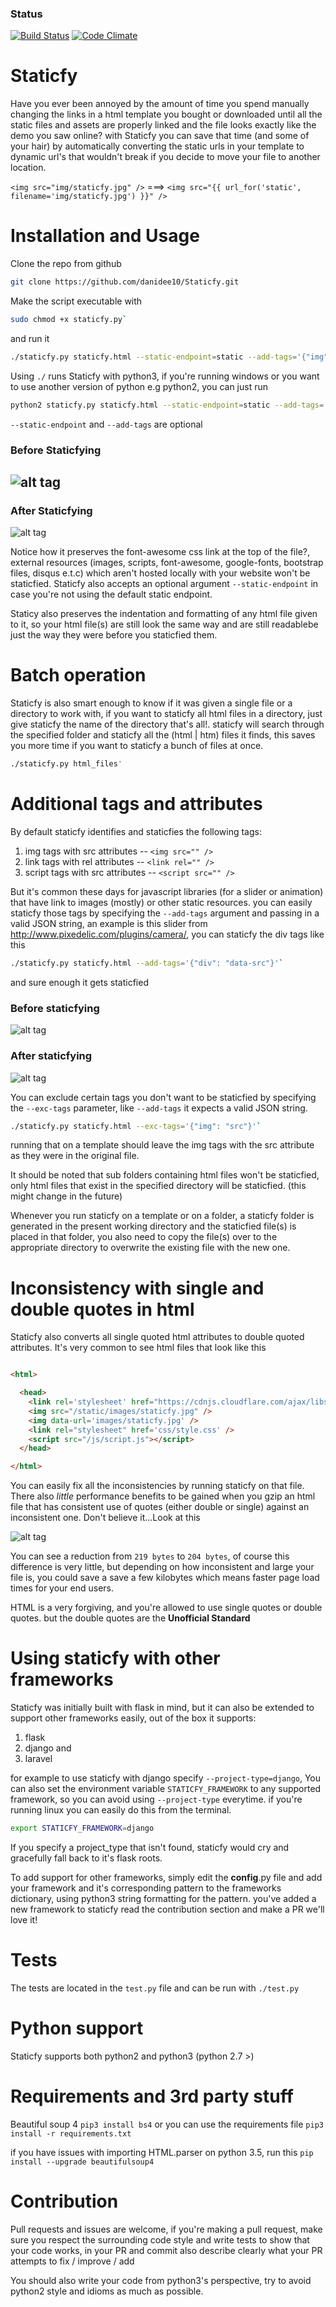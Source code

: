 ### Status
[![Build Status](https://travis-ci.org/danidee10/Staticfy.svg?branch=master)](https://travis-ci.org/danidee10/Staticfy) [![Code Climate](https://codeclimate.com/github/danidee10/Staticfy/badges/gpa.svg)](https://codeclimate.com/github/danidee10/Staticfy)

# Staticfy
Have you ever been annoyed by the amount of time you spend manually changing the links in a html template you bought or downloaded until all the static files and assets are properly linked and the file looks exactly like the demo you saw online?
with Staticfy you can save that time (and some of your hair) by automatically converting the static urls in your template to dynamic url's that wouldn't break if you decide to move your file to another location.

`<img src="img/staticfy.jpg" />` ===> `<img src="{{ url_for('static', filename='img/staticfy.jpg') }}" />`

# Installation and Usage
Clone the repo from github

```bash
git clone https://github.com/danidee10/Staticfy.git
```

Make the script executable with
```bash
sudo chmod +x staticfy.py`
```

and run it
```bash
./staticfy.py staticfy.html --static-endpoint=static --add-tags='{"img": "data-url"}'`
```

Using `./` runs Staticfy with python3, if you're running windows or you want to use another version of python e.g python2, you can just run

```bash
python2 staticfy.py staticfy.html --static-endpoint=static --add-tags='{"img": "data-url"}'`
```

 `--static-endpoint` and `--add-tags` are optional

### Before Staticfying
![alt tag](assets/before.png)
---------------------------------------------------------------------------------------------------------------------------------
### After Staticfying
![alt tag](assets/after.png)

Notice how it preserves the font-awesome css link at the top of the file?, external resources (images, scripts, font-awesome, google-fonts, bootstrap files, disqus e.t.c) which aren't hosted locally with your website won't be staticfied. Staticfy also accepts an optional argument `--static-endpoint` in case you're not using the default static endpoint.

Staticy also preserves the indentation and formatting of any html file given to it, so your html file(s) are still look the same way and are still readablebe just the way they were before you staticfied them.

# Batch operation
Staticfy is also smart enough to know if it was given a single file or a directory to work with, if you want to staticfy all html files in a directory, just give staticfy the name of the directory that's all!.
staticfy will search through the specified folder and staticfy all the (html | htm) files it finds, this saves you more time if you want to staticfy a bunch of files at once.

```bash
./staticfy.py html_files'
```

# Additional tags and attributes
By default staticfy identifies and staticfies the following tags:
 1. img tags with src attributes -- `<img src="" />`
 2. link tags with rel attributes -- `<link rel="" />`
 3. script tags with src attributes -- `<script src="" />`

But it's common these days for javascript libraries (for a slider or animation) that have link to images (mostly) or other static resources. you can easily staticfy those tags by specifying the `--add-tags` argument and passing in a valid JSON string, an example is this slider from http://www.pixedelic.com/plugins/camera/, you can staticfy the div tags like this

```bash
./staticfy.py staticfy.html --add-tags='{"div": "data-src"}'`
```

and sure enough it gets staticfied

### Before staticfying
![alt tag](assets/before_add_tag.png)

### After staticfying
![alt tag](assets/after_add_tag.png)

You can exclude certain tags you don't want to be staticfied by specifying the `--exc-tags` parameter, like `--add-tags` it expects a valid JSON string.

```bash
./staticfy.py staticfy.html --exc-tags='{"img": "src"}'`
```
running that on a template should leave the img tags with the src attribute as they were in the original file.

It should be noted that sub folders containing html files won't be staticfied, only html files that exist in the specified directory will be staticfied. (this might change in the future)

Whenever you run staticfy on a template or on a folder, a staticfy folder is generated in the present working directory and the staticfied file(s) is placed in that folder, you also need to copy the file(s) over to the appropriate directory to overwrite the existing file with the new one.

# Inconsistency with single and double quotes in html
Staticfy also converts all single quoted html attributes to double quoted attributes. It's very common to see html files that look like this

``` html

<html>

  <head>
    <link rel='stylesheet' href="https://cdnjs.cloudflare.com/ajax/libs/font-awesome/4.6.3/css/font-awesome.css" />
    <img src="/static/images/staticfy.jpg" />
    <img data-url='images/staticfy.jpg' />
    <link rel="stylesheet" href='css/style.css' />
    <script src="/js/script.js"></script>
  </head>

</html>
```
You can easily fix all the inconsistencies by running staticfy on that file. There also *little* performance benefits to be gained when you gzip an html file that has consistent use of quotes (either double or single) against an inconsistent one. Don't believe it...Look at this

![alt tag](assets/staticfy.gif)

You can see a reduction from `219 bytes` to `204 bytes`, of course this difference is very little, but depending on how inconsistent and large your file is, you could save a save a few kilobytes which means faster page load times for your end users.

HTML is a very forgiving, and you're allowed to use single quotes or double quotes. but the double quotes are the **Unofficial Standard**

# Using staticfy with other frameworks
Staticfy was initially built with flask in mind, but it can also be extended to support other frameworks easily, out of the box it supports:
 1. flask 
 2. django and 
 3. laravel
 
for example to use staticfy with django specify `--project-type=django`,
You can also set the environment variable `STATICFY_FRAMEWORK` to any supported framework, so you can avoid using `--project-type` everytime. if you're running linux you can easily do this from the terminal.

```bash
export STATICFY_FRAMEWORK=django
```

If you specify a project_type that isn't found, staticfy would cry and gracefully fall back to it's flask roots.

To add support for other frameworks, simply edit the __config__.py file and add your framework and it's corresponding pattern to the frameworks dictionary, using python3 string formatting for the pattern. you've added a new framework to staticfy read the contribution section and make a PR we'll love it!

# Tests
The tests are located in the `test.py` file and can be run with
`./test.py`

# Python support
Staticfy supports both python2 and python3
(python 2.7 >)

# Requirements and 3rd party stuff
Beautiful soup 4
`pip3 install bs4`
or you can use the requirements file `pip3 install -r requirements.txt`

if you have issues with importing HTML.parser on python 3.5, run this
`pip install --upgrade beautifulsoup4`

# Contribution
Pull requests and issues are welcome, if you're making a pull request, make sure
you respect the surrounding code style and write tests to show that your code
works, in your PR and commit also describe clearly what your PR attempts to
fix / improve / add

You should also write your code from python3's perspective, try to avoid python2 style and idioms
as much as possible.
